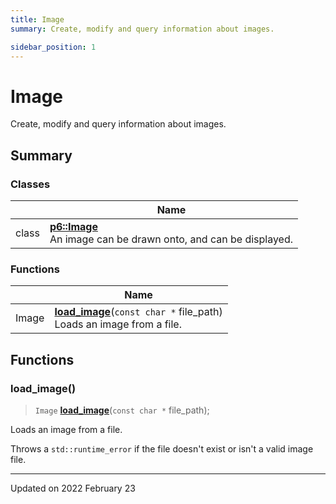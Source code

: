 ```yaml
---
title: Image
summary: Create, modify and query information about images. 

sidebar_position: 1
---
```


# Image

Create, modify and query information about images. 

## Summary

### Classes

|                | Name           |
| -------------- | -------------- |
| class | **[p6::Image](/reference/Types/image)** <br/>An image can be drawn onto, and can be displayed.  |

### Functions

|                | Name           |
| -------------- | -------------- |
| Image | **[load_image](/reference/image#load_image)**(`const char *` file_path)<br/>Loads an image from a file.  |


## Functions

### load_image()

> `Image` **[load_image](/reference/image#load_image)**(`const char *` file_path);


Loads an image from a file. 

Throws a `std::runtime_error` if the file doesn't exist or isn't a valid image file. 






-------------------------------

Updated on 2022 February 23